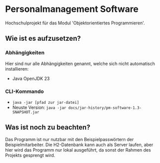 # Personalmanagement Software

Hochschulprojekt für das Modul 'Objektorientiertes Programmieren'.

## Wie ist es aufzusetzen?

### Abhängigkeiten

Hier sind nur alle Abhängigkeiten genannt, welche sich nicht automatisch installieren:

- Java OpenJDK 23

### CLI-Kommando

- `java -jar [pfad zur jar-datei]`
- Neuste Version: `java -jar docs/jar-history/pm-software-1.3-SNAPSHOT.jar`

## Was ist noch zu beachten?

Das Programm ist nur nutzbar mit den Beispielpasswörtern der Beispielmitarbeiter.
Die H2-Datenbank kann auch als Server laufen, aber hier wird das Programm nur lokal ausgeführt, da sonst der Rahmen
des Projekts gesprengt wird.